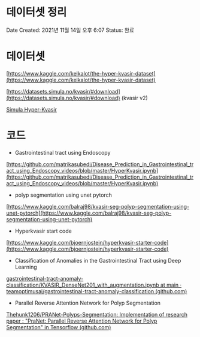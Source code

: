 # 데이터셋 정리

Date Created: 2021년 11월 14일 오후 6:07
Status: 완료

# 데이터셋

[https://www.kaggle.com/kelkalot/the-hyper-kvasir-dataset](https://www.kaggle.com/kelkalot/the-hyper-kvasir-dataset)

[https://datasets.simula.no/kvasir/#download](https://datasets.simula.no/kvasir/#download) (kvasir v2)

[Simula Hyper-Kvasir](https://datasets.simula.no/hyper-kvasir/)

# 코드

- Gastrointestinal tract using Endoscopy

[https://github.com/matrikasubedi/Disease_Prediction_in_Gastrointestinal_tract_using_Endoscopy_videos/blob/master/HyperKvasir.ipynb](https://github.com/matrikasubedi/Disease_Prediction_in_Gastrointestinal_tract_using_Endoscopy_videos/blob/master/HyperKvasir.ipynb)

- polyp segmentation  using unet pytorch

[https://www.kaggle.com/balraj98/kvasir-seg-polyp-segmentation-using-unet-pytorch](https://www.kaggle.com/balraj98/kvasir-seg-polyp-segmentation-using-unet-pytorch)

- Hyperkvasir start code

[https://www.kaggle.com/bjoernjostein/hyperkvasir-starter-code](https://www.kaggle.com/bjoernjostein/hyperkvasir-starter-code)

- Classification of Anomalies in the Gastrointestinal Tract using Deep Learning

[gastrointestinal-tract-anomaly-classification/KVASIR_DenseNet201_with_augmentation.ipynb at main · teamoptimusai/gastrointestinal-tract-anomaly-classification (github.com)](https://github.com/teamoptimusai/gastrointestinal-tract-anomaly-classification/blob/main/notebooks/KVASIR_DenseNet201_with_augmentation.ipynb)

- Parallel Reverse Attention Network for Polyp Segmentation

[Thehunk1206/PRANet-Polyps-Segmentation: Implementation of research paper : "PraNet: Parallel Reverse Attention Network for Polyp Segmentation" in Tensorflow (github.com)](https://github.com/Thehunk1206/PRANet-Polyps-Segmentation)